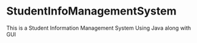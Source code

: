 # StudentInfoManagementSystem
This is a Student Information Management System Using Java along with GUI
